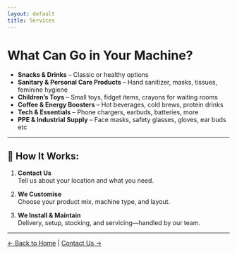 ```yaml
---
layout: default
title: Services
---
```


# What Can Go in Your Machine?

- **Snacks & Drinks** – Classic or healthy options  
- **Sanitary & Personal Care Products** – Hand sanitizer, masks, tissues, feminine hygiene  
- **Children’s Toys** – Small toys, fidget items, crayons for waiting rooms  
- **Coffee & Energy Boosters** – Hot beverages, cold brews, protein drinks  
- **Tech & Essentials** – Phone chargers, earbuds, batteries, more  
- **PPE & Industrial Supply** – Face masks, safety glasses, gloves, ear buds etc

---

## 🔧 How It Works:

1. **Contact Us**  
   Tell us about your location and what you need.

2. **We Customise**  
   Choose your product mix, machine type, and layout.

3. **We Install & Maintain**  
   Delivery, setup, stocking, and servicing—handled by our team.

---

[← Back to Home](index.md) | [Contact Us →](contact.md)
